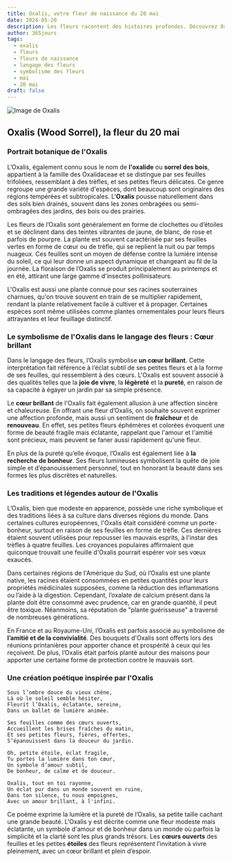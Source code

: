 ```yaml
---
title: Oxalis, votre fleur de naissance du 20 mai
date: 2024-05-20
description: Les fleurs racontent des histoires profondes. Découvrez Oxalis, votre fleur de naissance du 20 mai, ses symboles et récits fascinants. Plongez dans sa signification et son langage unique dans l'art floral.
author: 365jours
tags:
  - oxalis
  - fleurs
  - fleurs de naissance
  - langage des fleurs
  - symbolisme des fleurs
  - mai
  - 20 mai
draft: false
---
```



![Image de Oxalis](https://cdn.pixabay.com/photo/2015/08/25/09/31/oxalis-corniculata-906419_1280.jpg#center)


## Oxalis (Wood Sorrel), la fleur du 20 mai

### Portrait botanique de l'Oxalis

L’Oxalis, également connu sous le nom de **l'oxalide** ou **sorrel des bois**, appartient à la famille des Oxalidaceae et se distingue par ses feuilles trifoliées, ressemblant à des trèfles, et ses petites fleurs délicates. Ce genre regroupe une grande variété d'espèces, dont beaucoup sont originaires des régions tempérées et subtropicales. L'**Oxalis** pousse naturellement dans des sols bien drainés, souvent dans les zones ombragées ou semi-ombragées des jardins, des bois ou des prairies.

Les fleurs de l’Oxalis sont généralement en forme de clochettes ou d’étoiles et se déclinent dans des teintes vibrantes de jaune, de blanc, de rose et parfois de pourpre. La plante est souvent caractérisée par ses feuilles vertes en forme de cœur ou de trèfle, qui se replient la nuit ou par temps nuageux. Ces feuilles sont un moyen de défense contre la lumière intense du soleil, ce qui leur donne un aspect dynamique et changeant au fil de la journée. La floraison de l’Oxalis se produit principalement au printemps et en été, attirant une large gamme d'insectes pollinisateurs.

L'Oxalis est aussi une plante connue pour ses racines souterraines charnues, qu'on trouve souvent en train de se multiplier rapidement, rendant la plante relativement facile à cultiver et à propager. Certaines espèces sont même utilisées comme plantes ornementales pour leurs fleurs attrayantes et leur feuillage distinctif.

### Le symbolisme de l'Oxalis dans le langage des fleurs : Cœur brillant

Dans le langage des fleurs, l’Oxalis symbolise **un cœur brillant**. Cette interprétation fait référence à l’éclat subtil de ses petites fleurs et à la forme de ses feuilles, qui ressemblent à des cœurs. L'Oxalis est souvent associé à des qualités telles que la **joie de vivre**, la **légèreté** et la **pureté**, en raison de sa capacité à égayer un jardin par sa simple présence.

Le **cœur brillant** de l'Oxalis fait également allusion à une affection sincère et chaleureuse. En offrant une fleur d’Oxalis, on souhaite souvent exprimer une affection profonde, mais aussi un sentiment de **fraîcheur** et de **renouveau**. En effet, ses petites fleurs éphémères et colorées évoquent une forme de beauté fragile mais éclatante, rappelant que l'amour et l'amitié sont précieux, mais peuvent se faner aussi rapidement qu'une fleur.

En plus de la pureté qu’elle évoque, l’Oxalis est également liée à **la recherche de bonheur**. Ses fleurs lumineuses symbolisent la quête de joie simple et d’épanouissement personnel, tout en honorant la beauté dans ses formes les plus discrètes et naturelles.

### Les traditions et légendes autour de l'Oxalis

L’Oxalis, bien que modeste en apparence, possède une riche symbolique et des traditions liées à sa culture dans diverses régions du monde. Dans certaines cultures européennes, l'Oxalis était considéré comme un porte-bonheur, surtout en raison de ses feuilles en forme de trèfle. Ces dernières étaient souvent utilisées pour repousser les mauvais esprits, à l'instar des trèfles à quatre feuilles. Les croyances populaires affirmaient que quiconque trouvait une feuille d'Oxalis pourrait espérer voir ses vœux exaucés.

Dans certaines régions de l'Amérique du Sud, où l’Oxalis est une plante native, les racines étaient consommées en petites quantités pour leurs propriétés médicinales supposées, comme la réduction des inflammations ou l’aide à la digestion. Cependant, l’oxalate de calcium présent dans la plante doit être consommé avec prudence, car en grande quantité, il peut être toxique. Néanmoins, sa réputation de "plante guérisseuse" a traversé de nombreuses générations.

En France et au Royaume-Uni, l’Oxalis est parfois associé au symbolisme de **l’amitié et de la convivialité**. Des bouquets d'Oxalis sont offerts lors des réunions printanières pour apporter chance et prospérité à ceux qui les reçoivent. De plus, l’Oxalis était parfois planté autour des maisons pour apporter une certaine forme de protection contre le mauvais sort.

### Une création poétique inspirée par l'Oxalis

```
Sous l’ombre douce du vieux chêne,
Là où le soleil semble hésiter,
Fleurit l’Oxalis, éclatante, sereine,
Dans un ballet de lumière animée.

Ses feuilles comme des cœurs ouverts,
Accueillent les brises fraîches du matin,
Et ses petites fleurs, fières, offertes,
S’épanouissent dans la douceur du jardin.

Oh, petite étoile, éclat fragile,
Tu portes la lumière dans ton cœur,
Un symbole d’amour subtil,
De bonheur, de calme et de douceur.

Oxalis, tout en toi rayonne,
Un éclat pur dans un monde souvent en ruine,
Dans ton silence, tu nous empoignes,
Avec un amour brillant, à l'infini.
```

Ce poème exprime la lumière et la pureté de l’Oxalis, sa petite taille cachant une grande beauté. L'Oxalis y est décrite comme une fleur modeste mais éclatante, un symbole d'amour et de bonheur dans un monde où parfois la simplicité et la clarté sont les plus grands trésors. Les **cœurs ouverts** des feuilles et les petites **étoiles** des fleurs représentent l’invitation à vivre pleinement, avec un cœur brillant et plein d’espoir.


